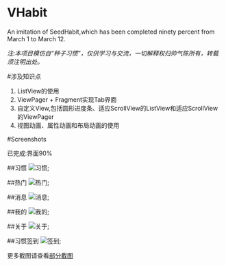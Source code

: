 # VHabit
An imitation of SeedHabit,which has been completed ninety percent from March 1 to March 12.

*注:本项目模仿自“种子习惯”，仅供学习与交流，一切解释权归帅气陈所有，转载须注明出处。*

#涉及知识点

1. ListView的使用
2. ViewPager + Fragment实现Tab界面
3. 自定义View,包括圆形进度条、适应ScrollView的ListView和适应ScrollView的ViewPager
4. 视图动画、属性动画和布局动画的使用


#Screenshots


已完成:界面90% 


##习惯
![习惯](https://github.com/AmazingChen/VHabit-master/blob/master/images/Screenshot_2017-03-12-22-51-16-188.png);

##热门
![热门](https://github.com/AmazingChen/VHabit-master/blob/master/images/Screenshot_2017-03-12-22-51-29-173.png);

##消息
![消息](https://github.com/AmazingChen/VHabit-master/blob/master/images/Screenshot_2017-03-12-22-51-48-394.png);

##我的
![我的](https://github.com/AmazingChen/VHabit-master/blob/master/images/Screenshot_2017-03-12-22-52-02-495.png);

##关于
![关于](https://github.com/AmazingChen/VHabit-master/blob/master/images/Screenshot_2017-03-12-22-52-50-480.png);

##习惯签到
![签到](https://github.com/AmazingChen/VHabit-master/blob/master/images/Screenshot_2017-03-12-22-53-53-265.png);

更多截图请查看[部分截图](https://github.com/AmazingChen/VHabit-master/tree/master/images)
